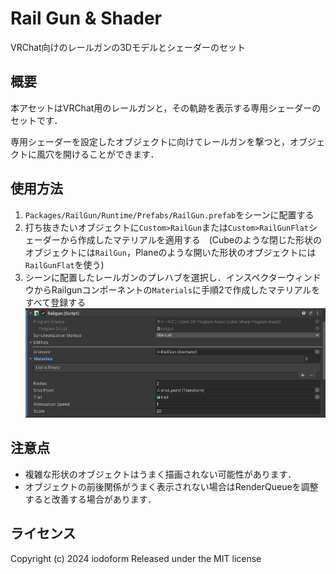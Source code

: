# Rail Gun & Shader

VRChat向けのレールガンの3Dモデルとシェーダーのセット

## 概要

本アセットはVRChat用のレールガンと，その軌跡を表示する専用シェーダーのセットです．

専用シェーダーを設定したオブジェクトに向けてレールガンを撃つと，オブジェクトに風穴を開けることができます．

## 使用方法

1. `Packages/RailGun/Runtime/Prefabs/RailGun.prefab`をシーンに配置する
2. 打ち抜きたいオブジェクトに`Custom>RailGun`または`Custom>RailGunFlat`シェーダーから作成したマテリアルを適用する　(Cubeのような閉じた形状のオブジェクトには`RailGun`，Planeのような開いた形状のオブジェクトには`RailGunFlat`を使う)
3. シーンに配置したレールガンのプレハブを選択し．インスペクターウィンドウからRailgunコンポーネントの`Materials`に手順2で作成したマテリアルをすべて登録する
![alt text](<img/スクリーンショット 2024-07-28 011501.png>)

## 注意点

- 複雑な形状のオブジェクトはうまく描画されない可能性があります．
- オブジェクトの前後関係がうまく表示されない場合はRenderQueueを調整すると改善する場合があります．

## ライセンス

Copyright (c) 2024 iodoform
Released under the MIT license
